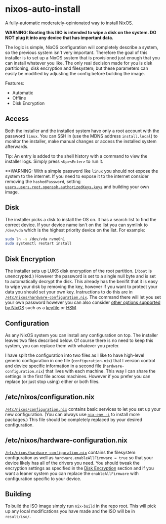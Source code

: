 # nixos-auto-install

A fully-automatic moderately-opinionated way to install [NixOS](https://nixos.org/).

**WARNING: Booting this ISO is intended to wipe a disk on the system. DO NOT plug it into any device that has important data.**

The logic is simple, NixOS configuration will completely describe a system, so the previous system isn't very important. Therefore the goal of this installer is to set up a NixOS system that is provisioned just enough that you can install whatever you like. The only real decision made for you is disk partitioning, disk encryption and filesystem; but these parameters can easily be modified by adjusting the config before building the image.

Features:

* Automatic
* Offline
* Disk Encryption

## Access

Both the installer and the installed system have only a root account with the password `linux`. You can SSH in (use the MDNS address `install.local`) to monitor the installer, make manual changes or access the installed system afterwards.

Tip: An entry is added to the shell history with a command to view the installer logs. Simply press `<Up><Enter>` to run it.

**WARNING: With a simple password like `linux` you should not expose the system to the internet. If you need to expose it to the internet consider removing the `hashedPassword`, setting [`users.users.root.openssh.authorizedKeys.keys`](https://search.nixos.org/options?show=users.users.%3Cname%3F%3E.openssh.authorizedKeys.keys&query=users.users%20openssh&sort=alpha_asc&channel=unstable) and building your own image.

## Disk

The installer picks a disk to install the OS on. It has a search list to find the correct device. If your device name isn't on the list you can symlink to `/dev/vda` which is the highest priority device on the list. For example:

```sh
sudo ln -s /dev/vda nvme0n1
sudo systemctl restart install
```

## Disk Encryption

The installer sets up LUKS disk encryption of the root partition. (`/boot` is unencrypted.) However the password is set to a single null byte and is set to automatically decrypt the disk. This already has the benifit that it is easy to wipe your disk by removing the key, however if you want to protect your data you should set your own key. Instructions to do this are in [`/etc/nixos/hardware-configuration.nix`](hardware-configuration.nix). The command there will let you set your own password however you can also consider [other options supported by NixOS](https://search.nixos.org/options?query=boot.initrd.luks.devices&sort=alpha_asc&channel=unstable) such as a [keyfile](https://search.nixos.org/options?show=boot.initrd.luks.devices.%3Cname%3F%3E.keyFile&query=boot.initrd.luks.devices%20keyFile&sort=alpha_asc&channel=unstable) or [HSM](https://search.nixos.org/options?show=boot.initrd.luks.devices.%3Cname%3F%3E.keyFile&query=boot.initrd.luks.devices%20yubikey&sort=alpha_asc&channel=unstable).

## Configuration

As any NixOS system you can install any configuration on top. The installer leaves two files described below. Of course there is no need to keep this system, you can replace them with whatever you prefer.

I have split the configuration into two files as I like to have high-level generic configuration in one file (`configuration.nix`) that I version control and device specific information in a second file (`hardware-configuration.nix`) that lives with each machine. This way I can share the settings in the first file across machines. However if you prefer you can replace (or just stop using) either or both files.

## /etc/nixos/configuration.nix

[`/etc/nixos/configuration.nix`](configuration.nix) contains basic services to let you set up your new configuration. (You can always use [`nix-env -i`](https://nixos.org/manual/nix/stable/#ch-basic-package-mgmt) to install more packages.) This file should be completely replaced by your desired configuration.

## /etc/nixos/hardware-configuration.nix

[`/etc/nixos/hardware-configuration.nix`](hardware-configuration.nix) contains the filesystem configuration as well as `hardware.enableAllFirmware = true` so that your device likely has all of the drivers you need. You should tweak the encryption settings as specified in the [Disk Encryption](#disk-encryption) section and if you want a leaner system you can replace the `enableAllFirmware` with configuration specific to your device.

## Building

To build the ISO image simply run `nix-build` in the repo root. This will pick up any local modifications you have made and the ISO will be in `result/iso/`.
